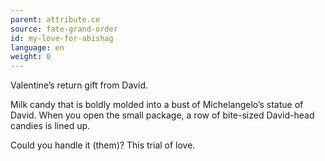 ```yaml
---
parent: attribute.ce
source: fate-grand-order
id: my-love-for-abishag
language: en
weight: 0
---
```


Valentine’s return gift from David.

Milk candy that is boldly molded into a bust of Michelangelo’s statue of David.
When you open the small package, a row of bite-sized David-head candies is lined up.

Could you handle it (them)?
This trial of love.
